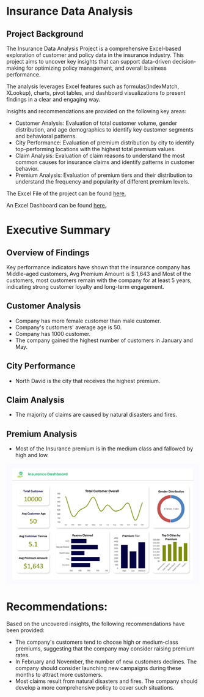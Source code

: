 # Insurance Data Analysis

## Project Background

The Insurance Data Analysis Project is a comprehensive Excel-based exploration of customer and policy data in the insurance industry. This project aims to uncover key insights that can support data-driven decision-making for optimizing policy management, and overall business performance.

The analysis leverages Excel features such as formulas(IndexMatch, XLookup), charts, pivot tables, and dashboard visualizations to present findings in a clear and engaging way.

Insights and recommendations are provided on the following key areas:

- Customer Analysis: Evaluation of total customer volume, gender distribution, and age demographics to identify key customer segments and behavioral patterns.
- City Performance: Evaluation of premium distribution by city to identify top-performing locations with the highest total premium values.
- Claim Analysis: Evaluation of claim reasons to understand the most common causes for insurance claims and identify patterns in customer behavior.
- Premium Analysis: Evaluation of premium tiers and their distribution to understand the frequency and popularity of different premium levels.

The Excel File of the project can be found [here.](Insurance_dataset.xlsx)

An Excel Dashboard can be found [here.](Dashboard.pdf)

# Executive Summary
## Overview of Findings

Key performance indicators have shown that the insurance company has Middle-aged customers, Avg Premium Amount is $ 1,643 and Most of the customers, most customers remain with the company for at least 5 years, indicating strong customer loyalty and long-term engagement.

## Customer Analysis
- Company has more female customer than male customer.
- Company's customers' average age is 50.
- Company has 1000 customer.
- The company gained the highest number of customers in January and May.

## City Performance
- North David is the city that receives the highest premium.

## Claim Analysis
- The majority of claims are caused by natural disasters and fires.

## Premium Analysis
- Most of the Insurance premium is in the medium class and fallowed by high and low.

![Dashboard](https://github.com/mustafaozzkul/Insurance-/blob/main/Dashboard%20png.png?raw=true)


# Recommendations:

Based on the uncovered insights, the following recommendations have been provided:

- The company's customers tend to choose high or medium-class premiums, suggesting that the company may consider raising premium rates.
- In February and November, the number of new customers declines. The company should consider launching new campaigns during these months to attract more customers.
- Most claims result from natural disasters and fires. The company should develop a more comprehensive policy to cover such situations.
